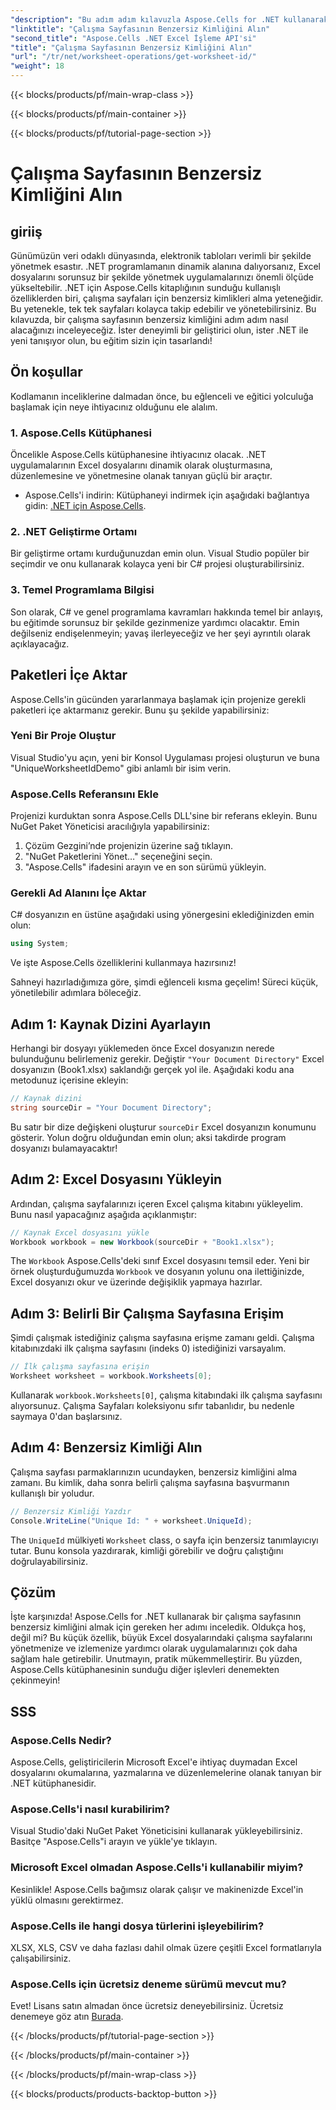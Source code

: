 ```yaml
---
"description": "Bu adım adım kılavuzla Aspose.Cells for .NET kullanarak bir çalışma sayfasının benzersiz kimliğini nasıl alacağınızı öğrenin. Elektronik tablolarınızı daha verimli yönetin."
"linktitle": "Çalışma Sayfasının Benzersiz Kimliğini Alın"
"second_title": "Aspose.Cells .NET Excel İşleme API'si"
"title": "Çalışma Sayfasının Benzersiz Kimliğini Alın"
"url": "/tr/net/worksheet-operations/get-worksheet-id/"
"weight": 18
---
```


{{< blocks/products/pf/main-wrap-class >}}

{{< blocks/products/pf/main-container >}}

{{< blocks/products/pf/tutorial-page-section >}}

# Çalışma Sayfasının Benzersiz Kimliğini Alın

## giriiş
Günümüzün veri odaklı dünyasında, elektronik tabloları verimli bir şekilde yönetmek esastır. .NET programlamanın dinamik alanına dalıyorsanız, Excel dosyalarını sorunsuz bir şekilde yönetmek uygulamalarınızı önemli ölçüde yükseltebilir. .NET için Aspose.Cells kitaplığının sunduğu kullanışlı özelliklerden biri, çalışma sayfaları için benzersiz kimlikleri alma yeteneğidir. Bu yetenekle, tek tek sayfaları kolayca takip edebilir ve yönetebilirsiniz. Bu kılavuzda, bir çalışma sayfasının benzersiz kimliğini adım adım nasıl alacağınızı inceleyeceğiz. İster deneyimli bir geliştirici olun, ister .NET ile yeni tanışıyor olun, bu eğitim sizin için tasarlandı!
## Ön koşullar
Kodlamanın inceliklerine dalmadan önce, bu eğlenceli ve eğitici yolculuğa başlamak için neye ihtiyacınız olduğunu ele alalım.
### 1. Aspose.Cells Kütüphanesi
Öncelikle Aspose.Cells kütüphanesine ihtiyacınız olacak. .NET uygulamalarının Excel dosyalarını dinamik olarak oluşturmasına, düzenlemesine ve yönetmesine olanak tanıyan güçlü bir araçtır. 
- Aspose.Cells'i indirin: Kütüphaneyi indirmek için aşağıdaki bağlantıya gidin: [.NET için Aspose.Cells](https://releases.aspose.com/cells/net/).
### 2. .NET Geliştirme Ortamı
Bir geliştirme ortamı kurduğunuzdan emin olun. Visual Studio popüler bir seçimdir ve onu kullanarak kolayca yeni bir C# projesi oluşturabilirsiniz.
### 3. Temel Programlama Bilgisi
Son olarak, C# ve genel programlama kavramları hakkında temel bir anlayış, bu eğitimde sorunsuz bir şekilde gezinmenize yardımcı olacaktır. Emin değilseniz endişelenmeyin; yavaş ilerleyeceğiz ve her şeyi ayrıntılı olarak açıklayacağız.
## Paketleri İçe Aktar
Aspose.Cells'in gücünden yararlanmaya başlamak için projenize gerekli paketleri içe aktarmanız gerekir. Bunu şu şekilde yapabilirsiniz:
### Yeni Bir Proje Oluştur
Visual Studio'yu açın, yeni bir Konsol Uygulaması projesi oluşturun ve buna "UniqueWorksheetIdDemo" gibi anlamlı bir isim verin.
### Aspose.Cells Referansını Ekle
Projenizi kurduktan sonra Aspose.Cells DLL'sine bir referans ekleyin. Bunu NuGet Paket Yöneticisi aracılığıyla yapabilirsiniz:
1. Çözüm Gezgini’nde projenizin üzerine sağ tıklayın.
2. "NuGet Paketlerini Yönet…" seçeneğini seçin.
3. "Aspose.Cells" ifadesini arayın ve en son sürümü yükleyin.
### Gerekli Ad Alanını İçe Aktar
C# dosyanızın en üstüne aşağıdaki using yönergesini eklediğinizden emin olun:
```csharp
using System;
```
Ve işte Aspose.Cells özelliklerini kullanmaya hazırsınız!

Sahneyi hazırladığımıza göre, şimdi eğlenceli kısma geçelim! Süreci küçük, yönetilebilir adımlara böleceğiz.
## Adım 1: Kaynak Dizini Ayarlayın
Herhangi bir dosyayı yüklemeden önce Excel dosyanızın nerede bulunduğunu belirlemeniz gerekir. Değiştir `"Your Document Directory"` Excel dosyanızın (Book1.xlsx) saklandığı gerçek yol ile.
Aşağıdaki kodu ana metodunuz içerisine ekleyin:
```csharp
// Kaynak dizini
string sourceDir = "Your Document Directory";
```
Bu satır bir dize değişkeni oluşturur `sourceDir` Excel dosyanızın konumunu gösterir. Yolun doğru olduğundan emin olun; aksi takdirde program dosyanızı bulamayacaktır!
## Adım 2: Excel Dosyasını Yükleyin
Ardından, çalışma sayfalarınızı içeren Excel çalışma kitabını yükleyelim. Bunu nasıl yapacağınız aşağıda açıklanmıştır:
```csharp
// Kaynak Excel dosyasını yükle
Workbook workbook = new Workbook(sourceDir + "Book1.xlsx");
```
The `Workbook` Aspose.Cells'deki sınıf Excel dosyasını temsil eder. Yeni bir örnek oluşturduğumuzda `Workbook` ve dosyanın yolunu ona ilettiğinizde, Excel dosyanızı okur ve üzerinde değişiklik yapmaya hazırlar.
## Adım 3: Belirli Bir Çalışma Sayfasına Erişim
Şimdi çalışmak istediğiniz çalışma sayfasına erişme zamanı geldi. Çalışma kitabınızdaki ilk çalışma sayfasını (indeks 0) istediğinizi varsayalım.
```csharp
// İlk çalışma sayfasına erişin
Worksheet worksheet = workbook.Worksheets[0];
```
Kullanarak `workbook.Worksheets[0]`, çalışma kitabındaki ilk çalışma sayfasını alıyorsunuz. Çalışma Sayfaları koleksiyonu sıfır tabanlıdır, bu nedenle saymaya 0'dan başlarsınız.
## Adım 4: Benzersiz Kimliği Alın
Çalışma sayfası parmaklarınızın ucundayken, benzersiz kimliğini alma zamanı. Bu kimlik, daha sonra belirli çalışma sayfasına başvurmanın kullanışlı bir yoludur.
```csharp
// Benzersiz Kimliği Yazdır
Console.WriteLine("Unique Id: " + worksheet.UniqueId);
```
The `UniqueId` mülkiyeti `Worksheet` class, o sayfa için benzersiz tanımlayıcıyı tutar. Bunu konsola yazdırarak, kimliği görebilir ve doğru çalıştığını doğrulayabilirsiniz. 
## Çözüm
İşte karşınızda! Aspose.Cells for .NET kullanarak bir çalışma sayfasının benzersiz kimliğini almak için gereken her adımı inceledik. Oldukça hoş, değil mi? Bu küçük özellik, büyük Excel dosyalarındaki çalışma sayfalarını yönetmenize ve izlemenize yardımcı olarak uygulamalarınızı çok daha sağlam hale getirebilir. Unutmayın, pratik mükemmelleştirir. Bu yüzden, Aspose.Cells kütüphanesinin sunduğu diğer işlevleri denemekten çekinmeyin!
## SSS
### Aspose.Cells Nedir?
Aspose.Cells, geliştiricilerin Microsoft Excel'e ihtiyaç duymadan Excel dosyalarını okumalarına, yazmalarına ve düzenlemelerine olanak tanıyan bir .NET kütüphanesidir.
### Aspose.Cells'i nasıl kurabilirim?
Visual Studio'daki NuGet Paket Yöneticisini kullanarak yükleyebilirsiniz. Basitçe "Aspose.Cells"i arayın ve yükle'ye tıklayın.
### Microsoft Excel olmadan Aspose.Cells'i kullanabilir miyim?
Kesinlikle! Aspose.Cells bağımsız olarak çalışır ve makinenizde Excel'in yüklü olmasını gerektirmez.
### Aspose.Cells ile hangi dosya türlerini işleyebilirim?
XLSX, XLS, CSV ve daha fazlası dahil olmak üzere çeşitli Excel formatlarıyla çalışabilirsiniz.
### Aspose.Cells için ücretsiz deneme sürümü mevcut mu?
Evet! Lisans satın almadan önce ücretsiz deneyebilirsiniz. Ücretsiz denemeye göz atın [Burada](https://releases.aspose.com/).

{{< /blocks/products/pf/tutorial-page-section >}}

{{< /blocks/products/pf/main-container >}}

{{< /blocks/products/pf/main-wrap-class >}}

{{< blocks/products/products-backtop-button >}}